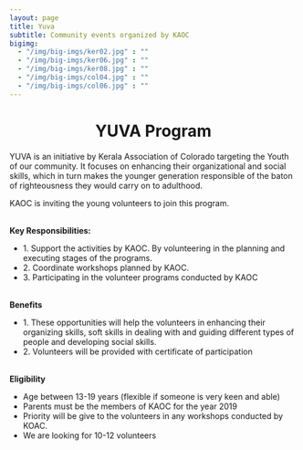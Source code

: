 ```yaml
---
layout: page
title: Yuva
subtitle: Community events organized by KAOC
bigimg:
  - "/img/big-imgs/ker02.jpg" : ""
  - "/img/big-imgs/ker06.jpg" : ""
  - "/img/big-imgs/ker08.jpg" : ""
  - "/img/big-imgs/col04.jpg" : ""
  - "/img/big-imgs/col06.jpg" : ""
---
```


<div align="center" style="text-align:center"><h1>YUVA Program</h1></div>
<p>YUVA  is an initiative by Kerala Association of Colorado targeting the Youth of our community. It focuses on enhancing their 
organizational and social skills, which in turn makes the younger generation responsible of the baton of righteousness they would 
carry on to adulthood. </p>
<p>
KAOC is inviting the young volunteers to join this program. 
</p>
<br/>
<b>Key Responsibilities:</b>
<ul>
  <li>1. Support the activities by  KAOC. By volunteering in the planning and executing stages of the programs.</li>
  <li>2. Coordinate workshops planned by KAOC.</li>
  <li>3. Participating in the volunteer programs conducted by KAOC</li>
 </ul>
<br/>
<b>Benefits</b>
<ul>
  <li>1. These opportunities will help the volunteers in enhancing  their organizing skills, soft skills in dealing with and guiding different types of people and developing social skills.</li>
  <li>2. Volunteers will be provided with certificate of participation</li></ul>
<br/>
<b>Eligibility</b>
<ul>
  <li>Age between 13-19 years (flexible if someone is very keen and able)</li>
  <li>Parents must be the  members of KAOC for the year 2019</li>
  <li>Priority will be give to the volunteers in any workshops conducted by KOAC. </li>
  <li>We are looking for 10-12 volunteers</li>
 </ul>

